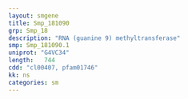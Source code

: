 ```yaml
---
layout: smgene
title: Smp_181090
grp: Smp_18
description: "RNA (guanine 9) methyltransferase"
smp: Smp_181090.1
uniprot: "G4VC34"
length:   744
cdd: "cl00407, pfam01746"
kk: ns
categories: sm
---
```

